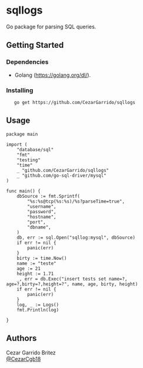# sqllogs 

Go package for parsing SQL queries.

## Getting Started

### Dependencies

* Golang (https://golang.org/dl/).

### Installing

```
   go get https://github.com/CezarGarrido/sqllogs

```
## Usage

```
package main

import (
	"database/sql"
	"fmt"
	"testing"
	"time"
	_ "github.com/CezarGarrido/sqllogs"
	_ "github.com/go-sql-driver/mysql"
)

func main() {
	dbSource := fmt.Sprintf(
		"%s:%s@tcp(%s:%s)/%s?parseTime=true",
		"username",
		"password",
		"hostname",
		"port",
		"dbname",
	)
	db, err := sql.Open("sqllog:mysql", dbSource)
	if err != nil {
		panic(err)
	}
	birty := time.Now()
	name := "teste"
	age := 21
	height := 1.71
	_, err = db.Exec("insert tests set name=?, age=?,birty=?,height=?", name, age, birty, height)
	if err != nil {
		panic(err)
	}
	log, _ := Logs()
	fmt.Println(log)

}

```
## Authors
Cezar Garrido Britez  
[@CezarCgb18](https://twitter.com/CezarCgb18)

